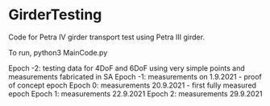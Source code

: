 # GirderTesting
Code for Petra IV girder transport test using Petra III girder.

To run, python3 MainCode.py

Epoch -2: testing data for 4DoF and 6DoF using very simple points and measurements fabricated in SA
Epoch -1: measurements on 1.9.2021 - proof of concept epoch
Epoch  0: measurements 20.9.2021 - first fully measured epoch
Epoch  1: measurements 22.9.2021
Epoch  2: measurements 29.9.2021
